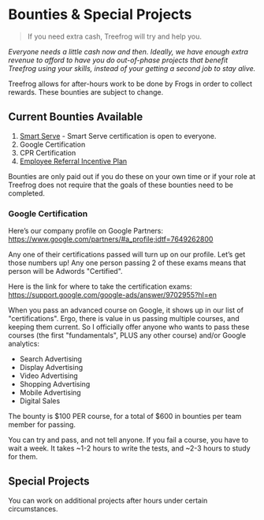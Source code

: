 # Bounties & Special Projects

> If you need extra cash, Treefrog will try and help you.

*Everyone needs a little cash now and then. Ideally, we have enough extra revenue to afford to have you do out-of-phase projects that benefit Treefrog using your skills, instead of your getting a second job to stay alive.*

Treefrog allows for after-hours work to be done by Frogs in order to collect rewards. These bounties are subject to change.

## Current Bounties Available

1. [Smart Serve](http://www.smartserve.ca) - Smart Serve certification is open to everyone.
2. Google Certification
3. CPR Certification
4. [Employee Referral Incentive Plan](EmployeeReferral.md)

Bounties are only paid out if you do these on your own time or if your role at Treefrog does not require that the goals of these bounties need to be completed.

### Google Certification

Here’s our company profile on Google Partners: <https://www.google.com/partners/#a_profile;idtf=7649262800>

Any one of their certifications passed will turn up on our profile. Let’s get those numbers up! Any one person passing 2 of these exams means that person will be Adwords "Certified".

Here is the link for where to take the certification exams: <https://support.google.com/google-ads/answer/9702955?hl=en>

When you pass an advanced course on Google, it shows up in our list of "certifications". Ergo, there is value in us passing multiple courses, and keeping them current. So I officially offer anyone who wants to pass these courses (the first "fundamentals", PLUS any other course) and/or Google analytics:

- Search Advertising
- Display Advertising
- Video Advertising
- Shopping Advertising
- Mobile Advertising
- Digital Sales

The bounty is $100 PER course, for a total of $600 in bounties per team member for passing.

You can try and pass, and not tell anyone. If you fail a course, you have to wait a week. It takes ~1-2 hours to write the tests, and ~2-3 hours to study for them.

## Special Projects

You can work on additional projects after hours under certain circumstances.
